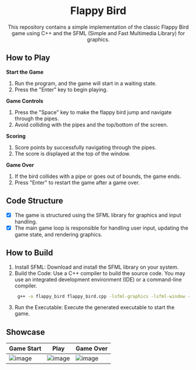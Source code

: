 <h1 align="center">
  Flappy Bird
</h1>
<p align="center">
  This repository contains a simple implementation of the classic Flappy Bird game using C++ and the SFML (Simple and Fast Multimedia Library) for graphics.
</p>

## How to Play

**Start the Game** 
1. Run the program, and the game will start in a waiting state.
2. Press the "Enter" key to begin playing.

**Game Controls** 
1. Press the "Space" key to make the flappy bird jump and navigate through the pipes.
2. Avoid colliding with the pipes and the top/bottom of the screen.

**Scoring**
1. Score points by successfully navigating through the pipes.
2. The score is displayed at the top of the window.

**Game Over** 
1. If the bird collides with a pipe or goes out of bounds, the game ends.
2. Press "Enter" to restart the game after a game over.

## Code Structure
- [x] The game is structured using the SFML library for graphics and input handling.
- [x] The main game loop is responsible for handling user input, updating the game state, and rendering graphics.

## How to Build
1. Install SFML: Download and install the SFML library on your system.
2. Build the Code:
   Use a C++ compiler to build the source code. You may use an integrated development environment (IDE) or a command-line compiler.
   ```bash
    g++ -o flappy_bird flappy_bird.cpp -lsfml-graphics -lsfml-window -lsfml-system
   ```
3. Run the Executable:
    Execute the generated executable to start the game.

## Showcase
|Game Start|Play|Game Over|
|--|--|--|
|![image](https://github.com/aniindyta/Flappy-Bird/assets/87638112/8ae80166-e8c6-450c-a9d0-dea0f701cd42)|![image](https://github.com/aniindyta/Flappy-Bird/assets/87638112/924e51e2-57c6-4419-b3d2-72bedd5490e8)|![image](https://github.com/aniindyta/Flappy-Bird/assets/87638112/f4c5b49e-bf6e-4422-b2a5-e655f252081c)|
